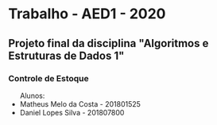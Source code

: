 
<h1> Trabalho - AED1 - 2020</h1>

<h2> Projeto final da disciplina "Algoritmos e Estruturas de Dados 1"</h2>

<h3>Controle de Estoque</h3>

<ul> 
    <span>Alunos: </span>
    <li>Matheus Melo da Costa - 201801525</li>
    <li>Daniel Lopes Silva - 201807800</li>
</ul>

